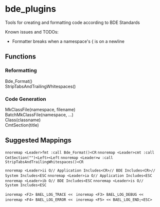 bde_plugins
===========
Tools for creating and formatting code according to BDE Standards  

Known issues and TODOs:
* Formatter breaks when a namespace's { is on a newline

Functions
---------
### Reformatting  
Bde_Format()  
StripTabsAndTrailingWhitespaces()  

### Code Generation
MkClassFile(namespace, filename)  
BatchMkClassFile(namespace, ...)  
Class(classname)  
CmtSection(title)  

Suggested Mappings
------------------
`nnoremap <Leader>fmt :call Bde_Format()<CR`
`nnoremap <Leader>cmt :call CmtSection("")<Left><Left`
`nnoremap <Leader>w :call StripTabsAndTrailingWhitespaces()<CR`
  
`nnoremap <Leader>ii O// Application Includes<CR>// BDE Includes<CR>// System Includes<ESC`
`nnoremap <Leader>ia O// Application Includes<ESC`
`nnoremap <Leader>ib O// BDE Includes<ESC`
`nnoremap <Leader>is O// System Includes<ESC`
  
`inoremap <F2> BAEL_LOG_TRACE << `
`inoremap <F3> BAEL_LOG_DEBUG << `
`inoremap <F4> BAEL_LOG_ERROR << `
`inoremap <F5> << BAEL_LOG_END;<ESC>`
